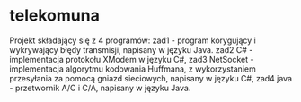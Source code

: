 # telekomuna

Projekt składający się z 4 programów:
  zad1 - program korygujący i wykrywający błędy transmisji, napisany w języku Java.
  zad2 C# - implementacja protokołu XModem w języku C#,
  zad3 NetSocket - implementacja algorytmu kodowania Huffmana, z wykorzystaniem przesyłania za pomocą gniazd sieciowych, napisany w języku C#,
  zad4 java -  przetwornik A/C i C/A, napisany w języku Java.
